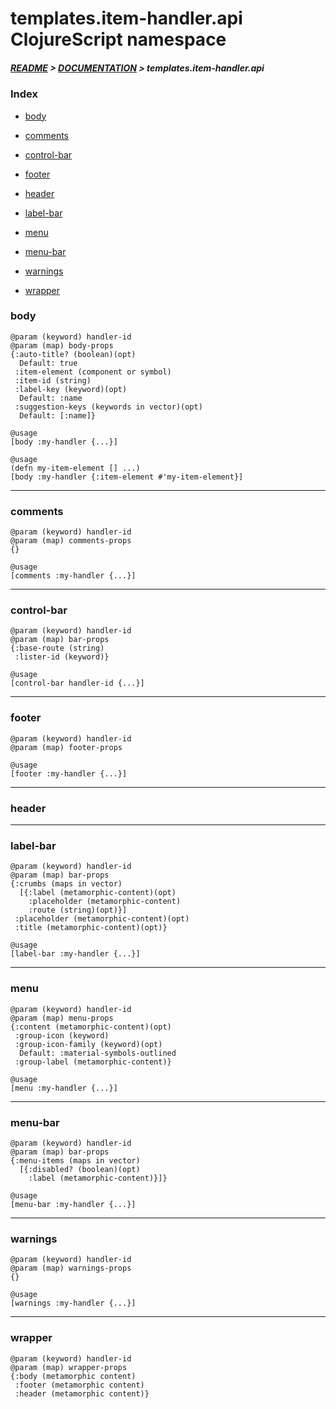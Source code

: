 
# templates.item-handler.api ClojureScript namespace

##### [README](../../../../README.md) > [DOCUMENTATION](../../../COVER.md) > templates.item-handler.api

### Index

- [body](#body)

- [comments](#comments)

- [control-bar](#control-bar)

- [footer](#footer)

- [header](#header)

- [label-bar](#label-bar)

- [menu](#menu)

- [menu-bar](#menu-bar)

- [warnings](#warnings)

- [wrapper](#wrapper)

### body

```
@param (keyword) handler-id
@param (map) body-props
{:auto-title? (boolean)(opt)
  Default: true
 :item-element (component or symbol)
 :item-id (string)
 :label-key (keyword)(opt)
  Default: :name
 :suggestion-keys (keywords in vector)(opt)
  Default: [:name]}
```

```
@usage
[body :my-handler {...}]
```

```
@usage
(defn my-item-element [] ...)
[body :my-handler {:item-element #'my-item-element}]
```

---

### comments

```
@param (keyword) handler-id
@param (map) comments-props
{}
```

```
@usage
[comments :my-handler {...}]
```

---

### control-bar

```
@param (keyword) handler-id
@param (map) bar-props
{:base-route (string)
 :lister-id (keyword)}
```

```
@usage
[control-bar handler-id {...}]
```

---

### footer

```
@param (keyword) handler-id
@param (map) footer-props
```

```
@usage
[footer :my-handler {...}]
```

---

### header

---

### label-bar

```
@param (keyword) handler-id
@param (map) bar-props
{:crumbs (maps in vector)
  [{:label (metamorphic-content)(opt)
    :placeholder (metamorphic-content)
    :route (string)(opt)}]
 :placeholder (metamorphic-content)(opt)
 :title (metamorphic-content)(opt)}
```

```
@usage
[label-bar :my-handler {...}]
```

---

### menu

```
@param (keyword) handler-id
@param (map) menu-props
{:content (metamorphic-content)(opt)
 :group-icon (keyword)
 :group-icon-family (keyword)(opt)
  Default: :material-symbols-outlined
 :group-label (metamorphic-content)}
```

```
@usage
[menu :my-handler {...}]
```

---

### menu-bar

```
@param (keyword) handler-id
@param (map) bar-props
{:menu-items (maps in vector)
  [{:disabled? (boolean)(opt)
    :label (metamorphic-content)}]}
```

```
@usage
[menu-bar :my-handler {...}]
```

---

### warnings

```
@param (keyword) handler-id
@param (map) warnings-props
{}
```

```
@usage
[warnings :my-handler {...}]
```

---

### wrapper

```
@param (keyword) handler-id
@param (map) wrapper-props
{:body (metamorphic content)
 :footer (metamorphic content)
 :header (metamorphic content)}
```